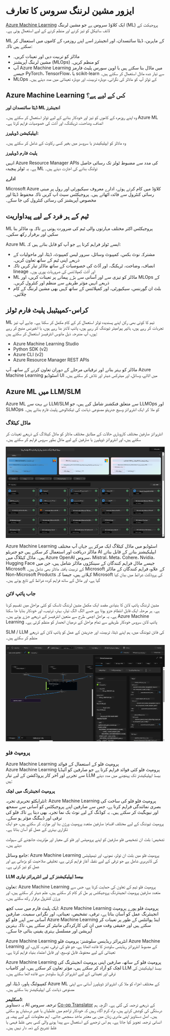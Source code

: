 <!--
CO_OP_TRANSLATOR_METADATA:
{
  "original_hash": "7fe541373802e33568e94e13226d463c",
  "translation_date": "2025-05-07T13:31:48+00:00",
  "source_file": "md/03.FineTuning/Introduce_AzureML.md",
  "language_code": "ur"
}
-->
# **ایزور مشین لرننگ سروس کا تعارف**

[Azure Machine Learning](https://ml.azure.com?WT.mc_id=aiml-138114-kinfeylo) ایک کلاؤڈ سروس ہے جو مشین لرننگ (ML) پروجیکٹ کے لائف سائیکل کو تیز کرنے اور منظم کرنے کے لیے استعمال ہوتی ہے۔

ML کے ماہرین، ڈیٹا سائنسدان، اور انجینئرز اسے اپنے روزمرہ کے کاموں میں استعمال کر سکتے ہیں تاکہ:

- ماڈلز کو تربیت دیں اور تعینات کریں۔
- مشین لرننگ آپریشنز (MLOps) کو منظم کریں۔
- آپ Azure Machine Learning میں ماڈل بنا سکتے ہیں یا اوپن سورس پلیٹ فارمز جیسے PyTorch، TensorFlow، یا scikit-learn سے تیار شدہ ماڈل استعمال کر سکتے ہیں۔
- MLOps کے ٹولز آپ کو ماڈلز کی نگرانی، دوبارہ تربیت، اور دوبارہ تعیناتی میں مدد دیتے ہیں۔

## Azure Machine Learning کس کے لیے ہے؟

**ڈیٹا سائنسدان اور ML انجینئرز**

وہ اپنے روزمرہ کے کاموں کو تیز اور خودکار بنانے کے لیے ٹولز استعمال کر سکتے ہیں۔
Azure ML انصاف، وضاحت، ٹریکنگ، اور آڈٹ کی خصوصیات فراہم کرتا ہے۔

**ایپلیکیشن ڈویلپرز:**

وہ ماڈلز کو ایپلیکیشنز یا سروسز میں بغیر کسی رکاوٹ کے شامل کر سکتے ہیں۔

**پلیٹ فارم ڈویلپرز**

انہیں Azure Resource Manager APIs کی مدد سے مضبوط ٹولز تک رسائی حاصل ہے۔
یہ ٹولز پیچیدہ ML ٹولنگ بنانے کی اجازت دیتے ہیں۔

**ادارے**

Microsoft Azure کلاؤڈ میں کام کرتے ہوئے، ادارے معروف سیکیورٹی اور رول پر مبنی رسائی کنٹرول سے فائدہ اٹھاتے ہیں۔
پروجیکٹس سیٹ اپ کریں تاکہ محفوظ ڈیٹا اور مخصوص آپریشنز کی رسائی کنٹرول کی جا سکے۔

## ٹیم کے ہر فرد کے لیے پیداواریت

ML پروجیکٹس اکثر مختلف مہارتوں والی ٹیم کی ضرورت ہوتی ہے تاکہ وہ ماڈلز بنا سکیں اور برقرار رکھ سکیں۔

Azure ML ایسے ٹولز فراہم کرتا ہے جو آپ کو قابل بناتے ہیں کہ:

- مشترکہ نوٹ بکس، کمپیوٹ وسائل، سرور لیس کمپیوٹ، ڈیٹا، اور ماحولیات کے ذریعے اپنی ٹیم کے ساتھ تعاون کریں۔
- انصاف، وضاحت، ٹریکنگ، اور آڈٹ کی خصوصیات کے ساتھ ماڈلز تیار کریں تاکہ lineage اور آڈٹ کمپلائنس کی ضروریات پوری ہوں۔
- ML ماڈلز کو تیزی سے اور آسانی سے بڑے پیمانے پر تعینات کریں، اور MLOps کے ذریعے انہیں مؤثر طریقے سے منظم اور کنٹرول کریں۔
- بلٹ ان گورننس، سیکیورٹی، اور کمپلائنس کے ساتھ کہیں بھی مشین لرننگ کے کام چلائیں۔

## کراس-کمپیٹیبل پلیٹ فارم ٹولز

ML ٹیم کا کوئی بھی رکن اپنے پسندیدہ ٹولز استعمال کر کے کام مکمل کر سکتا ہے۔
چاہے آپ تیز تجربات کر رہے ہوں، ہائپر پیرامیٹر ٹیوننگ کر رہے ہوں، پائپ لائنز بنا رہے ہوں، یا انفیرنس منیج کر رہے ہوں، آپ مندرجہ ذیل مانوس انٹرفیسز استعمال کر سکتے ہیں:

- Azure Machine Learning Studio
- Python SDK (v2)
- Azure CLI (v2)
- Azure Resource Manager REST APIs

ماڈلز کو بہتر بنانے اور ترقیاتی مرحلے کے دوران تعاون کرنے کے ساتھ، آپ Azure Machine Learning اسٹوڈیو UI میں اثاثے، وسائل، اور میٹرکس شیئر اور تلاش کر سکتے ہیں۔

## **Azure ML میں LLM/SLM**

Azure ML نے بہت سے LLM/SLM سے متعلق فنکشنز شامل کیے ہیں، جو LLMOps اور SLMOps کو ملا کر ایک انٹرپرائز وسیع جنریٹو مصنوعی ذہانت کی ٹیکنالوجی پلیٹ فارم بناتے ہیں۔

### **ماڈل کیٹلاگ**

انٹرپرائز صارفین مختلف کاروباری حالات کے مطابق مختلف ماڈلز کو ماڈل کیٹلاگ کے ذریعے تعینات کر سکتے ہیں، اور انٹرپرائز ڈویلپرز یا صارفین کے لیے ماڈل بطور سروس فراہم کر سکتے ہیں۔

![models](../../../../translated_images/models.e6c7ff50a51806fd0bfd398477e3db3d5c3dc545cd7308344e448e0b8d8295a1.ur.png)

Azure Machine Learning اسٹوڈیو میں ماڈل کیٹلاگ ایک مرکز ہے جہاں آپ مختلف ماڈلز دریافت اور استعمال کر سکتے ہیں جو جنریٹو AI ایپلیکیشنز بنانے کے قابل بناتے ہیں۔ ماڈل کیٹلاگ میں Azure OpenAI سروس، Mistral، Meta، Cohere، Nvidia، Hugging Face جیسے ماڈل فراہم کنندگان کے سینکڑوں ماڈلز شامل ہیں، جن میں Microsoft کے تربیت یافتہ ماڈلز بھی شامل ہیں۔ Microsoft کے علاوہ فراہم کنندگان کے ماڈلز Non-Microsoft Products کہلاتے ہیں، جیسا کہ Microsoft کی پروڈکٹ شرائط میں بیان کیا گیا ہے، اور ماڈل کے ساتھ فراہم کردہ شرائط کے تابع ہوتے ہیں۔

### **جاب پائپ لائن**

مشین لرننگ پائپ لائن کا بنیادی مقصد ایک مکمل مشین لرننگ ٹاسک کو کئی مراحل میں تقسیم کرنا ہے۔ ہر مرحلہ ایک قابل انتظام جزو ہوتا ہے جسے الگ الگ تیار، بہتر، ترتیب، اور خودکار بنایا جا سکتا ہے۔ یہ مراحل اچھی طرح سے متعین انٹرفیسز کے ذریعے جڑے ہوتے ہیں۔ Azure Machine Learning پائپ لائن سروس خودکار طریقے سے تمام مراحل کے درمیان انحصار کو منظم کرتی ہے۔

SLM / LLM کی فائن ٹیوننگ میں، ہم اپنے ڈیٹا، تربیت، اور جنریشن کے عمل کو پائپ لائن کے ذریعے منظم کر سکتے ہیں۔

![finetuning](../../../../translated_images/finetuning.6559da198851fa523d94d6f0b9f271fa6e1bbac13db0024ebda43cb5348a4633.ur.png)

### **پرومپٹ فلو**

Azure Machine Learning پرومپٹ فلو کے استعمال کے فوائد  
Azure Machine Learning پرومپٹ فلو کئی فوائد فراہم کرتا ہے جو صارفین کو آئیڈیا سے تجربے اور آخر کار پروڈکشن کے لیے تیار LLM بیسڈ ایپلیکیشنز تک پہنچنے میں مدد دیتے ہیں:

**پرومپٹ انجینئرنگ میں لچک**

انٹرایکٹو تحریری تجربہ: Azure Machine Learning پرومپٹ فلو فلو کی ساخت کی بصری نمائندگی فراہم کرتا ہے، جس سے صارفین اپنے پروجیکٹس کو آسانی سے سمجھ اور نیویگیٹ کر سکتے ہیں۔ یہ کوڈنگ کے لیے نوٹ بک نما تجربہ بھی دیتا ہے تاکہ فلو کی ترقی اور ڈیبگنگ مؤثر ہو سکے۔  
پرومپٹ ٹیوننگ کے لیے مختلف اقسام: صارفین متعدد پرومپٹ ورژن بنا اور موازنہ کر سکتے ہیں، جو ایک تکراری بہتری کے عمل کو آسان بناتا ہے۔

تشخیص: بلٹ ان تشخیصی فلو صارفین کو اپنے پرومپٹس اور فلو کی معیار اور مؤثریت جانچنے کی سہولت دیتے ہیں۔

جامع وسائل: Azure Machine Learning پرومپٹ فلو میں بلٹ ان ٹولز، نمونے، اور ٹیمپلیٹس کی لائبریری شامل ہے جو ترقی کے لیے نقطہ آغاز فراہم کرتی ہے، تخلیقی صلاحیت کو بڑھاتی ہے اور عمل کو تیز کرتی ہے۔

**LLM بیسڈ ایپلیکیشنز کے لیے انٹرپرائز تیاری**

تعاون: Azure Machine Learning پرومپٹ فلو ٹیم کے تعاون کی حمایت کرتا ہے، جس سے متعدد صارفین پرومپٹ انجینئرنگ پروجیکٹس پر مل کر کام کر سکتے ہیں، علم شیئر کر سکتے ہیں، اور ورژن کنٹرول برقرار رکھ سکتے ہیں۔

ایک پلیٹ فارم میں سب کچھ: Azure Machine Learning پرومپٹ فلو پورے پرومپٹ انجینئرنگ عمل کو آسان بناتا ہے، ترقی، تشخیص، تعیناتی، اور نگرانی سمیت۔ صارفین آسانی سے اپنے فلو کو Azure Machine Learning اینڈ پوائنٹس کے طور پر تعینات کر سکتے ہیں اور حقیقی وقت میں ان کی کارکردگی مانیٹر کر سکتے ہیں، تاکہ بہترین آپریشن اور مسلسل بہتری یقینی بنائی جا سکے۔

Azure Machine Learning انٹرپرائز ریڈینس سلوشنز: پرومپٹ فلو Azure Machine Learning کے مضبوط انٹرپرائز ریڈینس سلوشنز کا فائدہ اٹھاتا ہے، جو فلو کی ترقی، تجربہ کاری، اور تعیناتی کے لیے محفوظ، قابل توسیع، اور قابل اعتماد بنیاد فراہم کرتا ہے۔

Azure Machine Learning پرومپٹ فلو کے ساتھ، صارفین اپنی پرومپٹ انجینئرنگ کی لچک کو آزاد کر سکتے ہیں، مؤثر تعاون کر سکتے ہیں، اور کامیاب LLM بیسڈ ایپلیکیشن کی ترقی اور تعیناتی کے لیے انٹرپرائز گریڈ سلوشنز سے فائدہ اٹھا سکتے ہیں۔

کمپیوٹنگ پاور، ڈیٹا، اور Azure ML کے مختلف اجزاء کو ملا کر، انٹرپرائز ڈویلپرز آسانی سے اپنی مصنوعی ذہانت کی ایپلیکیشنز بنا سکتے ہیں۔

**ڈسکلیمر**:  
یہ دستاویز AI ترجمہ سروس [Co-op Translator](https://github.com/Azure/co-op-translator) کے ذریعے ترجمہ کی گئی ہے۔ اگرچہ ہم درستگی کی کوشش کرتے ہیں، براہ کرم آگاہ رہیں کہ خودکار تراجم میں غلطیاں یا غیر درستیاں ہو سکتی ہیں۔ اصل دستاویز اپنی مادری زبان میں ہی معتبر ماخذ سمجھی جائے۔ اہم معلومات کے لیے پیشہ ور انسانی ترجمہ تجویز کیا جاتا ہے۔ ہم اس ترجمے کے استعمال سے پیدا ہونے والی کسی بھی غلط فہمی یا غلط تشریح کے ذمہ دار نہیں ہیں۔